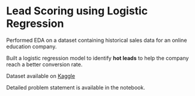 # Lead Scoring using Logistic Regression 

Performed EDA on a dataset containing historical sales data for an online education company. 

Built a logistic regression model to identify **hot leads** to help the company reach a better conversion rate. 

Dataset available on [Kaggle](https://www.kaggle.com/na4797/lead-scoring-using-logistic-regression/data)

Detailed problem statement is available in the notebook. 